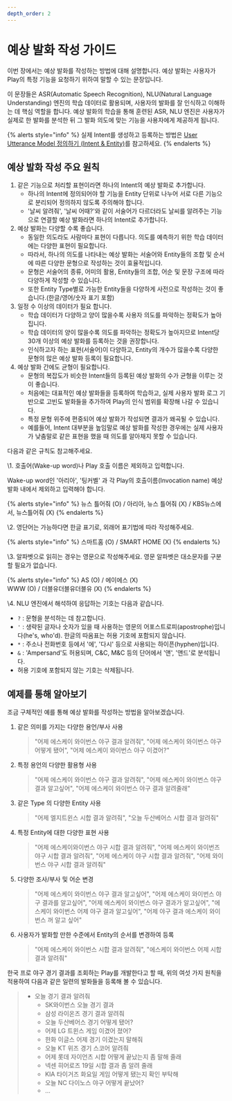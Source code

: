 ```yaml
---
depth_order: 2
---
```


# 예상 발화 작성 가이드

이번 장에서는 예상 발화를 작성하는 방법에 대해 설명합니다. 예상 발화는 사용자가 Play의 특정 기능을 요청하기 위하여 말할 수 있는 문장입니다.

이 문장들은 ASR(Automatic Speech Recognition), NLU(Natural Language Understanding) 엔진의 학습 데이터로 활용되며, 사용자의 발화를 잘 인식하고 이해하는 데 핵심 역할을 합니다. 예상 발화의 학습을 통해 훈련된 ASR, NLU 엔진은 사용자가 실제로 한 발화를 분석한 뒤 그 발화 의도에 맞는 기능을 사용자에게 제공하게 됩니다.

{% alerts style="info" %}
실제 Intent를 생성하고 등록하는 방법은 [User Utterance Model 정의하기 (Intent & Entity)](../define-user-utterance-model)를 참고하세요.
{% endalerts %}

## 예상 발화 작성 주요 원칙

1. 같은 기능으로 처리할 표현이라면 하나의 Intent의 예상 발화로 추가합니다.
   * 하나의 Intent에 정의되어야 할 기능을 Entity 단위로 나누어 서로 다른 기능으로 분리되어 정의하지 않도록 주의해야 합니다.
   * '날씨 알려줘', '날씨 어때?'와 같이 서술어가 다르더라도 날씨를 알려주는 기능으로 연결할 예상 발화라면 하나의 Intent로 추가합니다.
2. 예상 발화는 다양할 수록 좋습니다.
   * 동일한 의도라도 사람마다 표현이 다릅니다. 의도를 예측하기 위한 학습 데이터에는 다양한 표현이 필요합니다.
   * 따라서, 하나의 의도를 나타내는 예상 발화는 서술어와 Entity들의 조합 및 순서에 따른 다양한 문형으로 작성하는 것이 효율적입니다. 
   * 문형은 서술어의 종류, 어미의 활용, Entity들의 조합, 어순 및 문장 구조에 따라 다양하게 작성할 수 있습니다. 
   * 또한 Entity Type별로 가능한 Entity들을 다양하게 사전으로 작성하는 것이 좋습니다.(한글/영어/숫자 표기 포함) 
3. 일정 수 이상의 데이터가 필요 합니다.
   * 학습 데이터가 다양하고 양이 많을수록 사용자 의도를 파악하는 정확도가 높아집니다. 
   * 학습 데이터의 양이 많을수록 의도를 파악하는 정확도가 높아지므로 Intent당 30개 이상의 예상 발화를 등록하는 것을 권장합니다. 
   * 인식하고자 하는 표현(서술어)이 다양하고, Entity의 개수가 많을수록 다양한 문형의 많은 예상 발화 등록이 필요합니다.
4. 예상 발화 간에도 균형이 필요합니다.
   * 문형의 복잡도가 비슷한 Intent들의 등록된 예상 발화의 수가 균형을 이루는 것이 좋습니다. 
   * 처음에는 대표적인 예상 발화들을 등록하여 학습하고, 실제 사용자 발화 로그 기반으로 고빈도 발화들을 추가하여 Play의 인식 범위를 확장해 나갈 수 있습니다.
   * 특정 문형 위주에 편중되어 예상 발화가 작성되면 결과가 왜곡될 수 있습니다. 
   * 예를들어, Intent 대부분을 높임말로 예상 발화를 작성한 경우에는 실제 사용자가 낮춤말로 같은 표현을 했을 때 의도를 알아채지 못할 수 있습니다. 

다음과 같은 규칙도 참고해주세요.

\1. 호출어(Wake-up word)나 Play 호출 이름은 제외하고 입력합니다.  

Wake-up word인 '아리아', '팅커벨' 과 각 Play의 호출이름(Invocation name) 예상 발화 내에서 제외하고 입력해야 합니다.

{% alerts style="info" %}
뉴스 틀어줘 (O) / 아리아, 뉴스 틀어줘 (X) / KBS뉴스에서, 뉴스틀어줘 (X)
{% endalerts %}

\2. 영단어는 가능하다면 한글 표기로, 외래어 표기법에 따라 작성해주세요.  

{% alerts style="info" %}
스마트홈 (O) / SMART HOME (X)
{% endalerts %}

\3. 알파벳으로 읽히는 경우는 영문으로 작성해주세요. 영문 알파벳은 대소문자를 구분할 필요가 없습니다.  

{% alerts style="info" %}
AS (O) / 에이에스 (X)  
WWW (O) / 더블유더블유더블유 (X)
{% endalerts %}

\4. NLU 엔진에서 해석하여 응답하는 기호는 다음과 같습니다.
   * `?` : 문형을 분석하는 데 참고합니다. 
   * `'` : 생략된 글자나 숫자가 있을 때 사용하는 영문의 어포스트로피(apostrophe)입니다(he's, who'd). 한글의 따옴표는 허용 기호에 포함되지 않습니다. 
   * `*` : 주소나 전화번호 등에서 '에', '다시' 등으로 사용되는 하이픈(hyphen)입니다.
   * `&` : 'Ampersand'도 허용되며, C&C, M&C 등의 단어에서 '앤', '앤드'로 분석됩니다.
   * 허용 기호에 포함되지 않는 기호는 삭제됩니다. 

## 예제를 통해 알아보기

조금 구체적인 예를 통해 예상 발화를 작성하는 방법을 알아보겠습니다.

1. 같은 의미를 가지는 다양한 용언/부사 사용

   > "어제 에스케이 와이번스 야구 결과 알려줘", "어제 에스케이 와이번스 야구 어떻게 됐어", "어제 에스케이 와이번스 야구 이겼어?"

2. 특정 용언의 다양한 활용형 사용

   > "어제 에스케이 와이번스 야구 결과 알려줘", "어제 에스케이 와이번스 야구 결과 알고싶어", "어제 에스케이 와이번스 야구 결과 알려줄래"

3. 같은 Type 의 다양한 Entity 사용

   > "어제 엘지트윈스 시합 결과 알려줘", "오늘 두산베어스 시합 결과 알려줘"

4. 특정 Entity에 대한 다양한 표현 사용

   > "어제 에스케이와이번스 야구 시합 결과 알려줘", "어제 에스케이 와이번즈 야구 시합 결과 알려줘", "어제 에스케이 야구 시합 결과 알려줘", "어제 와이번스 야구 시합 결과 알려줘"

5. 다양한 조사/부사 및 어순 변경

   > "어제 에스케이 와이번스 야구 결과 알고싶어", "어제 에스케이 와이번스 야구 결과를 알고싶어", "어제 에스케이 와이번스 야구 결과가 알고싶어", "에스케이 와이번스 어제 야구 결과 알고싶어", "어제 야구 결과 에스케이 와이번스 꺼 알고 싶어"

6. 사용자가 발화할 만한 수준에서 Entity의 순서를 변경하여 등록

   > "어제 에스케이 와이번스 시합 결과 알려줘", "에스케이 와이번스 어제 시합 결과 알려줘"

한국 프로 야구 경기 결과를 조회하는 Play를 개발한다고 할 때, 위의 여섯 가지 원칙을 적용하여 다음과 같은 일련의 발화들을 등록해 볼 수 있습니다.

> * 오늘 경기 결과 알려줘
>   * SK와이번스 오늘 경기 결과
>   * 삼성 라이온즈 경기 결과 알려줘  
>   * 오늘 두산베어스 경기 어떻게 됐어?
>   * 어제 LG 트윈스 게임 이겼어 졌어?
>   * 한화 이글스 어제 경기 이겼는지 말해줘
>   * 오늘 KT 위즈 경기 스코어 알려줘
>   * 어제 롯데 자이언츠 시합 어떻게 끝났는지 좀 말해 줄래
>   * 넥센 히어로즈 19일 시합 결과 좀 알려 줄래
>   * KIA 타이거즈 화요일 게임 어떻게 됐는지 확인 부탁해
>   * 오늘 NC 다이노스 야구 어떻게 끝났어?
>   * ...

